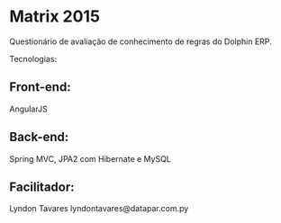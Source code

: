 # Matrix 2015
Questionário de avaliação de conhecimento de regras do Dolphin ERP.

Tecnologias:

<h2>Front-end:</h2>
AngularJS 

<h2>Back-end:</h2>
Spring MVC, JPA2 com Hibernate e MySQL

<h2>Facilitador:</h2>
Lyndon Tavares
lyndontavares@datapar.com.py
